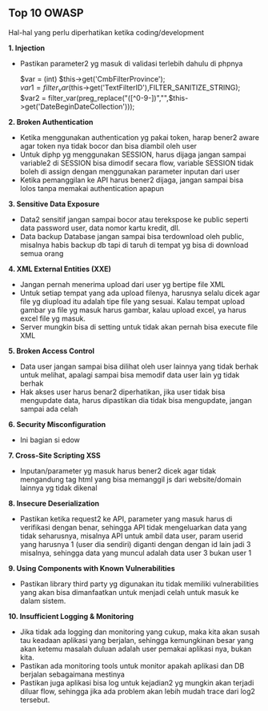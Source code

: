 ## Top 10 OWASP
Hal-hal yang perlu diperhatikan ketika coding/development  

__1. Injection__  
* Pastikan parameter2 yg masuk di validasi terlebih dahulu di phpnya  

    $var = (int) $this->get('CmbFilterProvince');  
    $var1 = filter_var($this->get('TextFilterID'),FILTER_SANITIZE_STRING);  
    $var2 = filter_var(preg_replace("([^0-9-])","",$this->get('DateBeginDateCollection')));  

__2. Broken Authentication__
* Ketika menggunakan authentication yg pakai token, harap bener2 aware agar token nya tidak bocor dan bisa diambil oleh user  
* Untuk diphp yg menggunakan SESSION, harus dijaga jangan sampai variable2 di SESSION bisa dimodif secara flow, variable SESSION tidak boleh di assign dengan menggunakan parameter inputan dari user  
* Ketika pemanggilan ke API harus bener2 dijaga, jangan sampai bisa lolos tanpa memakai authentication apapun

__3. Sensitive Data Exposure__  
* Data2 sensitif jangan sampai bocor atau terekspose ke public seperti data password user, data nomor kartu kredit, dll.  
* Data backup Database jangan sampai bisa terdownload oleh public, misalnya habis backup db tapi di taruh di tempat yg bisa di download semua orang  

__4. XML External Entities (XXE)__  
* Jangan pernah menerima upload dari user yg bertipe file XML  
* Untuk setiap tempat yang ada upload filenya, harusnya selalu dicek agar file yg diupload itu adalah tipe file yang sesuai. Kalau tempat upload gambar ya file yg masuk harus gambar, kalau upload excel, ya harus excel file yg masuk.  
* Server mungkin bisa di setting untuk tidak akan pernah bisa execute file XML  

__5. Broken Access Control__  
* Data user jangan sampai bisa dilihat oleh user lainnya yang tidak berhak untuk melihat, apalagi sampai bisa memodif data user lain yg tidak berhak    
* Hak akses user harus benar2 diperhatikan, jika user tidak bisa mengupdate data, harus dipastikan dia tidak bisa mengupdate, jangan sampai ada celah  

__6. Security Misconfiguration__  
* Ini bagian si edow  

__7. Cross-Site Scripting XSS__  
* Inputan/parameter yg masuk harus bener2 dicek agar tidak mengandung tag html yang bisa memanggil js dari website/domain lainnya yg tidak dikenal  

__8. Insecure Deserialization__  
* Pastikan ketika request2 ke API, parameter yang masuk harus di verifikasi dengan benar, sehingga API tidak mengeluarkan data yang tidak seharusnya, misalnya API untuk ambil data user, param userid yang harusnya 1 (user dia sendiri) diganti dengan dengan id lain jadi 3 misalnya, sehingga data yang muncul adalah data user 3 bukan user 1  

__9. Using Components with Known Vulnerabilities__  
* Pastikan library third party yg digunakan itu tidak memiliki vulnerabilities yang akan bisa dimanfaatkan untuk menjadi celah untuk masuk ke dalam sistem.  

__10. Insufficient Logging & Monitoring__  
* Jika tidak ada logging dan monitoring yang cukup, maka kita akan susah tau keadaan aplikasi yang berjalan, sehingga kemungkinan besar yang akan ketemu masalah duluan adalah user pemakai aplikasi nya, bukan kita.  
* Pastikan ada monitoring tools untuk monitor apakah aplikasi dan DB berjalan sebagaimana mestinya
* Pastikan juga aplikasi bisa log untuk kejadian2 yg mungkin akan terjadi diluar flow, sehingga jika ada problem akan lebih mudah trace dari log2 tersebut.
